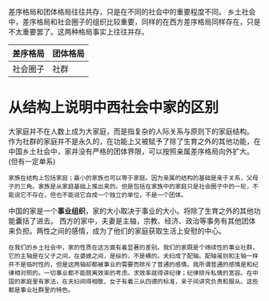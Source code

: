 差序格局和团体格局往往共存，只是在不同的社会中的重要程度不同。
乡土社会中，差序格局和社会圈子的组织比较重要，同样的在西方差序格局同样存在，只是不太重要罢了。这两种格局事实上往往并存。

| 差序格局 | 团体格局 |
| -------- | -------- |
| 社会圈子 | 社群     |
# 从结构上说明中西社会中家的区别
大家庭并不在人数上成为大家庭，而是指复杂的人际关系与原则下的家庭结构。
作为社群的家庭并不是永久的，在功能上又被赋予了除了生育之外的其他功能，在中国乡土社会中，家并没有严格的团体界限，可以按照亲属差序格局向外扩大。(但有一定单系)
```
家族在结构上包括家庭；最小的家族也可以等于家庭。因为亲属的结构的基础是亲子关系，父母子的三角。家族是从家庭基础上推出来的。但是包括在家族中的家庭只是社会圈子中的一轮，不能说它不存在，但也不能说它自成一个独立的单位，不是一个团体。
```
中国的家是一个**事业组织**，家的大小取决于事业的大小。将除了生育之外的其他功能囊括了进去。
西方的家中，夫妻是主轴，宗教、经济、政治等事务有其他团体来负担。两性之间的感情，成为了他们的家庭获取生活上安慰的中心。
```
在我们的乡土社会中，家的性质在这方面有着显著的差别。我们的家既是个绵续性的事业社群，它的主轴是在父子之间，在婆媳之间，是纵的，不是横的。夫妇成了配轴。配轴虽则和主轴一样并不是临时性的，但是这两轴却都被事业的需要而排斥了普通的感情。我所谓普通的感情是和纪律相对照的。一切事业都不能脱离效率的考虑。求效率就得讲纪律；纪律排斥私情的宽容。在中国的家庭里有家法，在夫妇间得相敬，女子有着三从四德的标准，亲子间讲究负责和服从。这些都是事业社群里的特色。
```